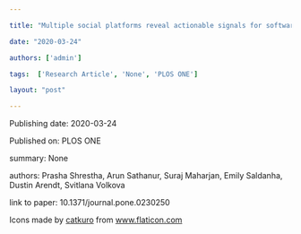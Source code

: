 ---
title: "Multiple social platforms reveal actionable signals for software vulnerability awareness: A study of GitHub, Twitter and Reddit"
date: "2020-03-24"
authors: ['admin']
tags:  ['Research Article', 'None', 'PLOS ONE']
layout: "post"
---
Publishing date: 2020-03-24

Published on: PLOS ONE

summary: None

authors: Prasha Shrestha, Arun Sathanur, Suraj Maharjan, Emily Saldanha, Dustin Arendt, Svitlana Volkova

link to paper: 10.1371/journal.pone.0230250

Icons made by <a href="https://www.flaticon.com/free-icon/bookshelves_3576884" title="catkuro">catkuro</a> from <a href="https://www.flaticon.com/" title="Flaticon"> www.flaticon.com</a>
